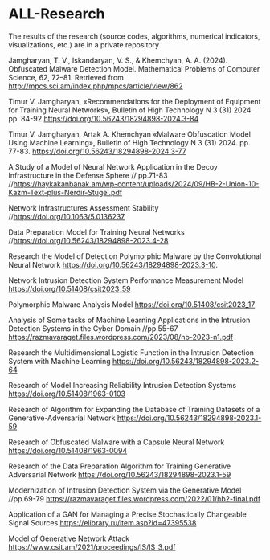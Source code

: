 # ALL-Research
The results of the research (source codes, algorithms, numerical indicators, visualizations, etc.) are in a private repository

Jamgharyan, T. V., Iskandaryan, V. S., & Khemchyan, A. A. (2024). Оbfuscated Мalware Detection Model. Mathematical Problems of Computer Science, 62, 72–81. Retrieved from http://mpcs.sci.am/index.php/mpcs/article/view/862

Timur V. Jamgharyan, «Recommendations for the Deployment of Equipment for Training Neural Networks», Bulletin of High Technology N 3 (31) 2024. pp. 84-92 https://doi.org/10.56243/18294898-2024.3-84 

Timur V. Jamgharyan, Artak A. Khemchyan «Malware Obfuscation Model Using Machine Learning», Bulletin of High Technology N 3 (31) 2024. pp. 77-83. https://doi.org/10.56243/18294898-2024.3-77  

 A Study of a Model of Neural Network Application in the Decoy Infrastructure in the Defense Sphere // pp.71-83 //https://haykakanbanak.am/wp-content/uploads/2024/09/HB-2-Union-10-Kazm-Text-plus-Nerdir-Stugel.pdf
  
 Network Infrastructures Assessment Stability //https://doi.org/10.1063/5.0136237
 
 Data Preparation Model for Training Neural Networks //https://doi.org/10.56243/18294898-2023.4-28
 
 Research the Model of Detection Polymorphic Malware by the Convolutional Neural Network
https://doi.org/10.56243/18294898-2023.3-10.
 
  Network Intrusion Detection System Performance Measurement Model https://doi.org/10.51408/csit2023_59
 
 Polymorphic Malware Analysis Model  https://doi.org/10.51408/csit2023_17 

Analysis of Some tasks of Machine Learning Applications in the Intrusion Detection Systems in the Cyber Domain //pp.55-67  https://razmavaraget.files.wordpress.com/2023/08/hb-2023-n1.pdf 

Research the Multidimensional Logistic Function in the Intrusion Detection System with Machine Learning  https://doi.org/10.56243/18294898-2023.2-64 

 Research of Model Increasing Reliability Intrusion Detection Systems   https://doi.org/10.51408/1963-0103

 Research of Algorithm for Expanding the Database of Training Datasets of a Generative-Adversarial Network https://doi.org/10.56243/18294898-2023.1-59

  Research of Obfuscated Malware with a Capsule Neural Network  https://doi.org/10.51408/1963-0094

  Research of the Data Preparation Algorithm for Training Generative Adversarial Network  https://doi.org/10.56243/18294898-2023.1-59  

  Modernization of Intrusion Detection System via the Generative Model //pp.69-79  https://razmavaraget.files.wordpress.com/2022/01/hb2-final.pdf  

  Application of a GAN for Managing a Precise Stochastically Changeable Signal Sources  https://elibrary.ru/item.asp?id=47395538  

 Model of Generative Network Attack https://www.csit.am/2021/proceedings/IS/IS_3.pdf     
 
